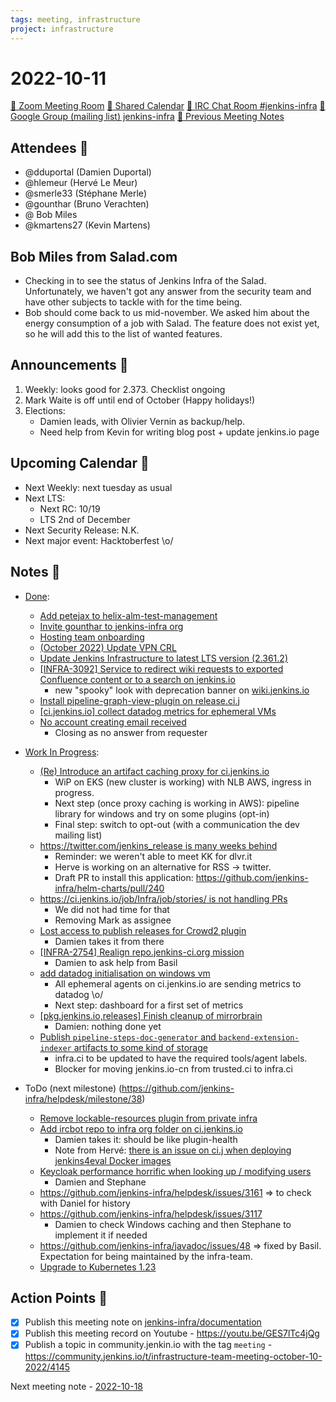 ```yaml
---
tags: meeting, infrastructure
project: infrastructure
---
```

<!-- markdownlint-disable MD026-->

# 2022-10-11

[:movie_camera: Zoom Meeting Room](https://zoom.us/j/92454301214?pwd=aEVoUi9EanpaakN3L1ZxRlpDQk5Ddz09)
[:calendar: Shared Calendar](https://jenkins.io/event-calendar/)
[:speech_balloon: IRC Chat Room #jenkins-infra](https://jenkins.io/chat/#jenkins-infra)
[:email: Google Group (mailing list) jenkins-infra](https://groups.google.com/g/jenkins-infra)
[🧠 Previous Meeting Notes](https://github.com/jenkins-infra/documentation/blob/main/meetings/2022-10-04.md)

## Attendees 👥

* @dduportal (Damien Duportal)
* @hlemeur (Hervé Le Meur)
* @smerle33 (Stéphane Merle)
* @gounthar (Bruno Verachten)
* @ Bob Miles
* @kmartens27 (Kevin Martens)

## Bob Miles from Salad.com

- Checking in to see the status of Jenkins Infra of the Salad. Unfortunately, we haven't got any answer from the security team and have other subjects to tackle with for the time being.
- Bob should come back to us mid-november. We asked him about the energy consumption of a job with Salad. The feature does not exist yet, so he will add this to the list of wanted features.

## Announcements :loudspeaker:

1. Weekly: looks good for 2.373. Checklist ongoing
2. Mark Waite is off until end of October (Happy holidays!)
3. Elections:
    - Damien leads, with Olivier Vernin as backup/help.
    - Need help from Kevin for writing blog post + update jenkins.io page

## Upcoming Calendar 📆

* Next Weekly: next tuesday as usual
* Next LTS:
    * Next RC: 10/19 
    * LTS 2nd of December
* Next Security Release: N.K. 
* Next major event: Hacktoberfest \o/

## Notes :book:

* [Done](https://github.com/jenkins-infra/helpdesk/milestone/37?closed=1):
  * [Add petejax to helix-alm-test-management](https://github.com/jenkins-infra/helpdesk/issues/3164)
  * [Invite gounthar to jenkins-infra org](https://github.com/jenkins-infra/helpdesk/issues/3165)
  * [Hosting team onboarding](https://github.com/jenkins-infra/helpdesk/issues/3163)
  * [(October 2022) Update VPN CRL](https://github.com/jenkins-infra/helpdesk/issues/3162)
  * [Update Jenkins Infrastructure to latest LTS version (2.361.2)](https://github.com/jenkins-infra/helpdesk/issues/3160)
  * [[INFRA-3092] Service to redirect wiki requests to exported Confluence content or to a search on jenkins.io](https://github.com/jenkins-infra/helpdesk/issues/2641)
      * new "spooky" look with deprecation banner on [wiki.jenkins.io](https://wiki.jenkins.io/JENKINS/index.html)
  * [Install pipeline-graph-view-plugin on release.ci.j](https://github.com/jenkins-infra/helpdesk/issues/3156)
  * [[ci.jenkins.io] collect datadog metrics for ephemeral VMs](https://github.com/jenkins-infra/helpdesk/issues/2980)
  * [No account creating email received](https://github.com/jenkins-infra/helpdesk/issues/3144)
      * Closing as no answer from requester

* [Work In Progress](https://github.com/jenkins-infra/helpdesk/milestone/37):
  * [(Re) Introduce an artifact caching proxy for ci.jenkins.io](https://github.com/jenkins-infra/helpdesk/issues/2752) 
      * WiP on EKS (new cluster is working) with NLB AWS, ingress in progress.
      * Next step (once proxy caching is working in AWS): pipeline library for windows and try on some plugins (opt-in)
      * Final step: switch to opt-out (with a communication the dev mailing list) 
  * [https://twitter.com/jenkins_release is many weeks behind](https://github.com/jenkins-infra/helpdesk/issues/3085)
      * Reminder: we weren't able to meet KK for dlvr.it
      * Herve is working on an alternative for RSS -> twitter.
      * Draft PR to install this application: https://github.com/jenkins-infra/helm-charts/pull/240
  * [https://ci.jenkins.io/job/Infra/job/stories/ is not handling PRs](https://github.com/jenkins-infra/helpdesk/issues/3157)
      * We did not had time for that
      * Removing Mark as assignee
  * [Lost access to publish releases for Crowd2 plugin](https://github.com/jenkins-infra/helpdesk/issues/3158)
      * Damien takes it from there
  * [[INFRA-2754] Realign repo.jenkins-ci.org mission](https://github.com/jenkins-infra/helpdesk/issues/2322)
      * Damien to ask help from Basil
  * [add datadog initialisation on windows vm ](https://github.com/jenkins-infra/helpdesk/issues/3149)
      * All ephemeral agents on ci.jenkins.io are sending metrics to datadog \o/
      * Next step: dashboard for a first set of metrics
  * [[pkg.jenkins.io,releases] Finish cleanup of mirrorbrain](https://github.com/jenkins-infra/helpdesk/issues/2970)
      * Damien: nothing done yet
  * [Publish `pipeline-steps-doc-generator` and `backend-extension-indexer` artifacts to some kind of storage](https://github.com/jenkins-infra/helpdesk/issues/3087)
      * infra.ci to be updated to have the required tools/agent labels.
      * Blocker for moving jenkins.io-cn from trusted.ci to infra.ci

* ToDo (next milestone) (https://github.com/jenkins-infra/helpdesk/milestone/38)
  * [Remove lockable-resources plugin from private infra](https://github.com/jenkins-infra/helpdesk/issues/3159)
  * [Add ircbot repo to infra org folder on ci.jenkins.io](https://github.com/jenkins-infra/helpdesk/issues/3166)
      * Damien takes it: should be like plugin-health
      * Note from Hervé: [there is an issue on ci.j when deploying jenkins4eval Docker images](https://github.com/jenkins-infra/plugin-health-scoring/issues/42)
  * [Keycloak performance horrific when looking up / modifying users](https://github.com/jenkins-infra/helpdesk/issues/2915)
      * Damien and Stephane
  * https://github.com/jenkins-infra/helpdesk/issues/3161 => to check with Daniel for history
  * https://github.com/jenkins-infra/helpdesk/issues/3117 
      * Damien to check Windows caching and then Stephane to implement it if needed
  * https://github.com/jenkins-infra/javadoc/issues/48 => fixed by Basil. Expectation for being maintained by the infra-team.
  * [Upgrade to Kubernetes 1.23](https://github.com/jenkins-infra/helpdesk/issues/3053)


## Action Points :muscle:

<!-- How To: https://github.com/jenkins-infra/runbooks/tree/main/meetings -->
* [x] Publish this meeting note on [jenkins-infra/documentation](https://github.com/jenkins-infra/documentation) 
* [x] Publish this meeting record on Youtube - https://youtu.be/GES7lTc4jQg
* [x] Publish a topic in community.jenkin.io with the tag `meeting` - https://community.jenkins.io/t/infrastructure-team-meeting-october-10-2022/4145

Next meeting note - [2022-10-18](https://github.com/jenkins-infra/documentation/blob/main/meetings/2022-10-18.md) 